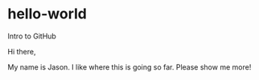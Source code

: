 # hello-world
Intro to GitHub

Hi there,

My name is Jason. I like where this is going so far. Please show me more!
